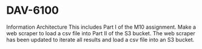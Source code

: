 # DAV-6100
Information Architecture
This includes Part I of the M10 assignment. Make a web scraper to load a csv file into Part II of the S3 bucket. The web scraper has been updated to iterate all results and load a csv file into an S3 bucket.
